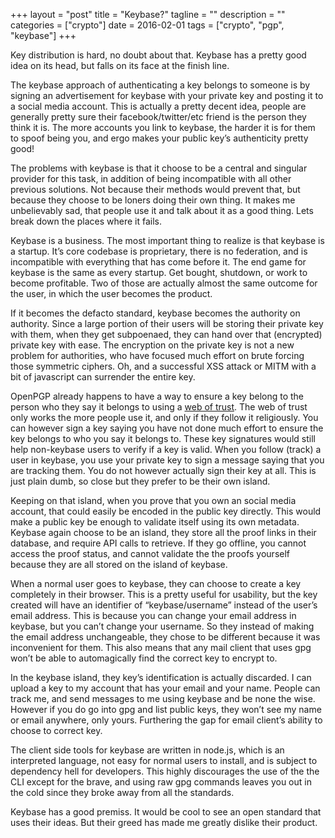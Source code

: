 +++
layout = "post"
title = "Keybase?"
tagline = ""
description = ""
categories = ["crypto"]
date = 2016-02-01
tags = ["crypto", "pgp", "keybase"]
+++

Key distribution is hard, no doubt about that. Keybase has a pretty good idea on its head, but falls on its face at the finish line.

The keybase approach of authenticating a key belongs to someone is by signing an advertisement for keybase with your private key and posting it to a social media
account. This is actually a pretty decent idea, people are generally pretty sure their facebook/twitter/etc friend is the person they think it is. The more accounts you
link to keybase, the harder it is for them to spoof being you, and ergo makes your public key’s authenticity pretty good!

The problems with keybase is that it choose to be a central and singular provider for this task, in addition of being incompatible with all other previous solutions.
Not because their methods would prevent that, but because they choose to be loners doing their own thing. It makes me unbelievably sad, that people use it and talk
about it as a good thing. Lets break down the places where it fails.

Keybase is a business. The most important thing to realize is that keybase is a startup. It’s core codebase is proprietary, there is no federation, and is incompatible
with everything that has come before it. The end game for keybase is the same as every startup. Get bought, shutdown, or work to become profitable. Two of those are
actually almost the same outcome for the user, in which the user becomes the product.

If it becomes the defacto standard, keybase becomes the authority on authority. Since a large portion of their users will be storing their private key with them, when
they get subpoenaed, they can hand over that (encrypted) private key with ease. The encryption on the private key is not a new problem for authorities, who have focused
much effort on brute forcing those symmetric ciphers. Oh, and a successful XSS attack or MITM with a bit of javascript can surrender the entire key.

OpenPGP already happens to have a way to ensure a key belong to the person who they say it belongs to using a [web of trust](http://en.wikipedia.org/wiki/Web_of_trust).
The web of trust only works the more people use it, and only if they follow it religiously. You can however sign a key saying you have not done much effort to ensure
the key belongs to who you say it belongs to. These key signatures would still help non-keybase users to verify if a key is valid. When you follow (track) a user in
keybase, you use your private key to sign a message saying that you are tracking them. You do not however actually sign their key at all. This is just plain dumb, so
close but they prefer to be their own island.

Keeping on that island, when you prove that you own an social media account, that could easily be encoded in the public key directly. This would make a public key be
enough to validate itself using its own metadata. Keybase again choose to be an island, they store all the proof links in their database, and require API calls to
retrieve. If they go offline, you cannot access the proof status, and cannot validate the the proofs yourself because they are all stored on the island of keybase.

When a normal user goes to keybase, they can choose to create a key completely in their browser. This is a pretty useful for usability, but the key created will have an
identifier of “keybase/username” instead of the user’s email address. This is because you can change your email address in keybase, but you can’t change your username.
So they instead of making the email address unchangeable, they chose to be different because it was inconvenient for them. This also means that any mail client that
uses gpg won’t be able to automagically find the correct key to encrypt to.

In the keybase island, they key’s identification is actually discarded. I can upload a key to my account that has your email and your name. People can track me, and
send messages to me using keybase and be none the wise. However if you do go into gpg and list public keys, they won’t see my name or email anywhere, only yours.
Furthering the gap for email client’s ability to choose to correct key.

The client side tools for keybase are written in node.js, which is an interpreted language, not easy for normal users to install, and is subject to dependency hell for
developers. This highly discourages the use of the the CLI except for the brave, and using raw gpg commands leaves you out in the cold since they broke away from all
the standards.

Keybase has a good premiss. It would be cool to see an open standard that uses their ideas. But their greed has made me greatly dislike their product.
